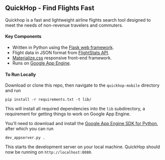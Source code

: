 ## QuickHop - Find Flights Fast

Quickhop is a fast and lightweight airline flights search tool designed to
meet the needs of non-revenue travelers and commuters.

#### Key Components

* Written in Python using the [Flask web framework](http://flask.pocoo.org).
* Flight data in JSON format from [FlightStats API](https://developer.flightstats.com/).
* [Materialize.css](http://materializecss.com/) responsive front-end framework.
* Runs on [Google App Engine](https://cloud.google.com/appengine/).

#### To Run Locally

Download or clone this repo, then navigate to the `quickhop-mobile` directory and run

    pip install -r requirements.txt -t lib/

This will install all required dependencies into the `lib` subdirectory, a requirement
for getting things to work on Google App Engine.

You'll need to download and install the [Google App Engine SDK for Python](https://cloud.google.com/appengine/downloads), after which you can run

    dev_appserver.py .

This starts the development server on your local machine. QuickHop should now be running on
`http://localhost:8080`.

